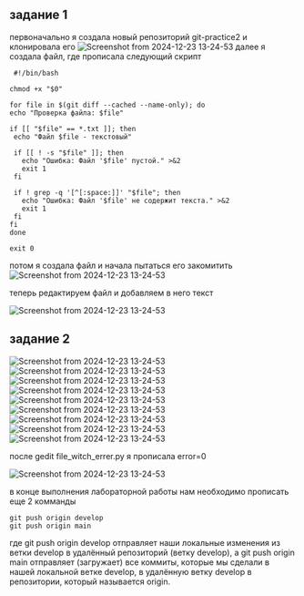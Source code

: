## задание 1
первоначально я создала новый репозиторий git-practice2 и клонировала его
![Screenshot from 2024-12-23 13-24-53](https://github.com/patimakerr/patimakerr-in-ITMO/blob/main/%D0%BB%D0%B0%D0%B1%D0%B05%201.jpg)
далее я создала файл, где прописала следующий скрипт 
   ```
    #!/bin/bash

chmod +x "$0"

for file in $(git diff --cached --name-only); do
  echo "Проверка файла: $file"
  
  if [[ "$file" == *.txt ]]; then
    echo "Файл $file - текстовый"
    
    if [[ ! -s "$file" ]]; then
      echo "Ошибка: Файл '$file' пустой." >&2
      exit 1
    fi
    
    if ! grep -q '[^[:space:]]' "$file"; then
      echo "Ошибка: Файл '$file' не содержит текста." >&2
      exit 1
    fi
  fi
done

exit 0
   ```
потом я создала файл и начала пытаться его закомитить
![Screenshot from 2024-12-23 13-24-53](https://github.com/patimakerr/patimakerr-in-ITMO/blob/main/%D0%BB.JPG)

теперь редактируем файл и добавляем в него текст

![Screenshot from 2024-12-23 13-24-53](https://github.com/patimakerr/patimakerr-in-ITMO/blob/main/%D0%B6.JPG)

## задание 2
![Screenshot from 2024-12-23 13-24-53](https://github.com/patimakerr/patimakerr-in-ITMO/blob/main/%D0%BB%D0%B0%D0%B1%D0%B05.2%201.JPG)
![Screenshot from 2024-12-23 13-24-53](https://github.com/patimakerr/patimakerr-in-ITMO/blob/main/%D0%BB%D0%B0%D0%B1%D0%B05.2%202.JPG)
![Screenshot from 2024-12-23 13-24-53](https://github.com/patimakerr/patimakerr-in-ITMO/blob/main/%D0%BB%D0%B0%D0%B1%D0%B05.2%203.JPG)
![Screenshot from 2024-12-23 13-24-53](https://github.com/patimakerr/patimakerr-in-ITMO/blob/main/%D0%BB%D0%B0%D0%B1%D0%B05.2%204.JPG)
![Screenshot from 2024-12-23 13-24-53](https://github.com/patimakerr/patimakerr-in-ITMO/blob/main/%D0%BB%D0%B0%D0%B1%D0%B05.2%205.JPG)
![Screenshot from 2024-12-23 13-24-53](https://github.com/patimakerr/patimakerr-in-ITMO/blob/main/%D0%BB%D0%B0%D0%B1%D0%B05.2%206.JPG)
![Screenshot from 2024-12-23 13-24-53](https://github.com/patimakerr/patimakerr-in-ITMO/blob/main/%D0%BB%D0%B0%D0%B1%D0%B05.2%207.JPG)
![Screenshot from 2024-12-23 13-24-53](https://github.com/patimakerr/patimakerr-in-ITMO/blob/main/%D0%BB%D0%B0%D0%B1%D0%B05.2%208.JPG)
![Screenshot from 2024-12-23 13-24-53](https://github.com/patimakerr/patimakerr-in-ITMO/blob/main/%D0%BB%D0%B0%D0%B1%D0%B05.2%209.JPG)

после gedit file_witch_errer.py я прописала error=0

![Screenshot from 2024-12-23 13-24-53](https://github.com/patimakerr/patimakerr-in-ITMO/blob/main/%D0%BB%D0%B0%D0%B1%D0%B05.2%2010.JPG)

в конце выполнения лабораторной работы нам необходимо прописать еще 2 комманды

   ```
git push origin develop
git push origin main
   ```
где git push origin develop отправляет наши локальные изменения из ветки develop в удалённый репозиторий (ветку develop), а git push origin main отправляет (загружает) все коммиты, которые мы сделали в нашей локальной ветке develop, в удалённую ветку develop в репозитории, который называется origin.
